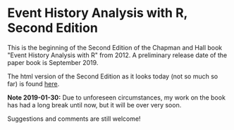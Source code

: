 # Event History Analysis with R, Second Edition

This is the beginning of the Second Edition of the
Chapman and Hall book "Event History Analysis with R" from 2012.
A preliminary release date of the paper book is September 2019.

The html version of the Second Edition as it looks today (not so much so
far) is found [here](http://capa.ddb.umu.se/EHAR2/).

**Note 2019-01-30:** Due to unforeseen circumstances, my work on the book
has had a long break until now, but it will be over very soon.

Suggestions and comments are still welcome!

